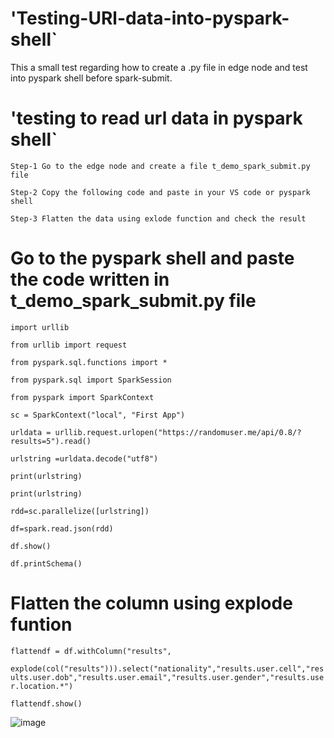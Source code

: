# 'Testing-URl-data-into-pyspark-shell`

This a small test regarding how to create a .py file in edge node and test into pyspark shell before spark-submit.

# 'testing to read url data in pyspark shell`

  `Step-1 Go to the edge node and create a file t_demo_spark_submit.py file`
  
  `Step-2 Copy the following code and paste in your VS code or pyspark shell`
  
  `Step-3 Flatten the data using exlode function and check the result`

# Go to the pyspark shell and paste the code written in t_demo_spark_submit.py file 

  `import urllib`
  
  `from urllib import request`
  
  `from pyspark.sql.functions import *`
  
  `from pyspark.sql import SparkSession`
  
  `from pyspark import SparkContext`
  
  `sc = SparkContext("local", "First App")`
  
  `urldata = urllib.request.urlopen("https://randomuser.me/api/0.8/?results=5").read()`
  
  `urlstring =urldata.decode("utf8")`
  
  `print(urlstring)`
  
  `print(urlstring)`
  
  `rdd=sc.parallelize([urlstring])`
  
  `df=spark.read.json(rdd)`
  
  `df.show()`
  
  `df.printSchema()`
     
# Flatten the column using explode funtion

 `flattendf = df.withColumn("results",`
 
 `explode(col("results"))).select("nationality","results.user.cell","results.user.dob","results.user.email","results.user.gender","results.user.location.*")`
 
 `flattendf.show()`

![image](https://user-images.githubusercontent.com/70854976/149638217-97986375-74e4-4271-8fe3-51a564737d7c.png)
